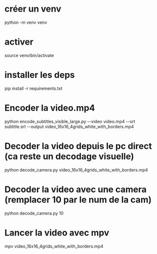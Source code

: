 
# créer un venv
python -m venv venv  

# activer
source venv/bin/activate


# installer les deps
pip install -r requirements.txt

# Encoder la video.mp4
python encode_subtitles_visible_large.py --video video.mp4 --srt subtitle.srt --output video_16x16_4grids_white_with_borders.mp4

# Decoder la video depuis le pc direct (ca reste un decodage visuelle)
python decode_camera.py video_16x16_4grids_white_with_borders.mp4

# Decoder la video avec une camera (remplacer 10 par le num de la cam)
python decode_camera.py 10 

# Lancer la video avec mpv
mpv video_16x16_4grids_white_with_borders.mp4